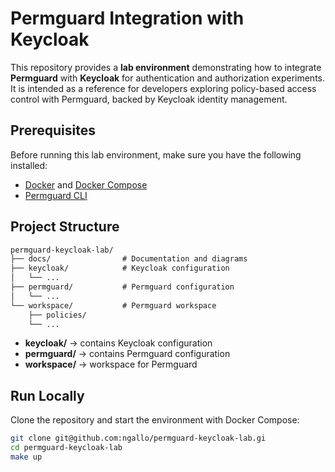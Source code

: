 # Permguard Integration with Keycloak

This repository provides a **lab environment** demonstrating how to integrate **Permguard** with **Keycloak** for authentication and authorization experiments.  
It is intended as a reference for developers exploring policy-based access control with Permguard, backed by Keycloak identity management.  

## Prerequisites

Before running this lab environment, make sure you have the following installed:

- [Docker](https://docs.docker.com/get-docker/) and [Docker Compose](https://docs.docker.com/compose/)  
- [Permguard CLI](https://github.com/permguard/permguard)

## Project Structure

```md
permguard-keycloak-lab/  
├── docs/                # Documentation and diagrams  
├── keycloak/            # Keycloak configuration  
│   └── ...  
├── permguard/           # Permguard configuration  
│   └── ...  
└── workspace/           # Permguard workspace
    ├── policies/  
    └── ...  
```

- **keycloak/** → contains Keycloak configuration
- **permguard/** → contains Permguard configuration  
- **workspace/** → workspace for Permguard

## Run Locally

Clone the repository and start the environment with Docker Compose:

```bash
git clone git@github.com:ngallo/permguard-keycloak-lab.gi
cd permguard-keycloak-lab
make up
```
